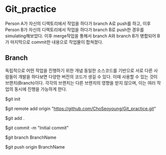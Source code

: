 # Git_practice
Person A가 자신의 디렉토리에서 작업을 하다가 branch A로 push를 하고, 이후 Person B가 자신의 디렉토리에서 작업을 하다가 branch B로 push한 경우를 simulating해보았다. 이후 merge작업을 통해서 branch A와 branch B가 병합되어 B가 마지막으로 commit한 내용으로 작업물이 합쳐졌다.

## Branch
독립적으로 어떤 작업을 진행하기 위한 개념
동일한 소스코드를 기반으로 서로 다른 사람들이 개발을 하다보면 다양한 버전의 코드가 생길 수 있다. 이때 사용할 수 있는 것이 브랜치(Branch)이다.
각각의 브랜치는 다른 브랜치의 영향을 받지 않으며, 이는 여러 작업의 동시에 진행을 가능하게 한다.

$git init

$git remote add origin "https://github.com/ChoSeoyoung/Git_practice.git"

$git add . 

$git commit -m "Initial commit"

$git branch BranchName
  
$git push origin BranchName
